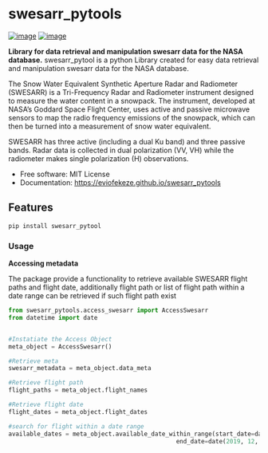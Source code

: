 # swesarr_pytools


[![image](https://img.shields.io/pypi/v/swesarr_pytools.svg)](https://pypi.python.org/pypi/swesarr_pytools)
[![image](https://img.shields.io/conda/vn/conda-forge/swesarr_pytools.svg)](https://anaconda.org/conda-forge/swesarr_pytools)


**Library for  data retrieval and manipulation swesarr data for the NASA database.**
swesarr_pytool is a python Library created for easy data retrieval and manipulation swesarr data for the NASA database.

The Snow Water Equivalent Synthetic Aperture Radar and Radiometer (SWESARR) is a Tri-Frequency Radar and Radiometer
instrument designed to measure the water content in a snowpack. The instrument, developed at NASA’s Goddard Space Flight
Center, uses active and passive microwave sensors to map the radio frequency emissions of the snowpack, which can then be turned into a measurement of
snow water equivalent.

SWESARR has three active (including a dual Ku band) and three passive bands. Radar data is collected in dual polarization
(VV, VH) while the radiometer makes single polarization (H) observations.



-   Free software: MIT License
-   Documentation: https://eviofekeze.github.io/swesarr_pytools


## Features


```commandline
pip install swesarr_pytool
```

### **Usage**
**Accessing metadata**

The package provide a functionality to retrieve available SWESARR flight paths and flight date, additionally
flight path or list of flight path within a date range can be retrieved if such flight path exist

```python
from swesarr_pytools.access_swesarr import AccessSwesarr
from datetime import date


#Instatiate the Access Object
meta_object = AccessSwesarr()

#Retrieve meta
swesarr_metadata = meta_object.data_meta

#Retrieve flight path
flight_paths = meta_object.flight_names

#Retrieve flight date
flight_dates = meta_object.flight_dates

#search for flight within a date range
available_dates = meta_object.available_date_within_range(start_date=date(2019, 1, 1),
                                               end_date=date(2019, 12, 31))

```

